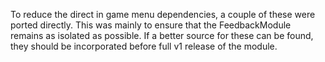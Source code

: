 To reduce the direct in game menu dependencies, a couple of these were ported directly.
This was mainly to ensure that the FeedbackModule remains as isolated as possible.
If a better source for these can be found, they should be incorporated before full v1 release of the module.